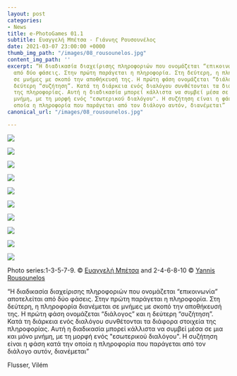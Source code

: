 ```yaml
---
layout: post
categories:
- News
title: e-PhotoGames 01.1
subtitle: Ευαγγελή Μπέτσα - Γιάννης Ρουσουνέλος
date: 2021-03-07 23:00:00 +0000
thumb_img_path: "/images/08_rousounelos.jpg"
content_img_path: ''
excerpt: “Η διαδικασία διαχείρισης πληροφοριών που ονομάζεται “επικοινωνία” αποτελείται
  από δύο φάσεις. Στην πρώτη παράγεται η πληροφορία. Στη δεύτερη, η πληροφορία διανέμεται
  σε μνήμες με σκοπό την αποθήκευσή της. Η πρώτη φάση ονομάζεται “διάλογος” και η
  δεύτερη “συζήτηση”. Κατά τη διάρκεια ενός διαλόγου συνθέτονται τα διάφορα στοιχεία
  της πληροφορίας. Αυτή η διαδικασία μπορεί κάλλιστα να συμβεί μέσα σε μια και μόνο
  μνήμη, με τη μορφή ενός "εσωτερικού διαλόγου". Η συζήτηση είναι η φάση κατά την
  οποία η πληροφορία που παράγεται από τον διάλογο αυτόν, διανέμεται”
canonical_url: "/images/08_rousounelos.jpg"

---
```

![](/images/01_betsa.jpg)

![](/images/02_rousounelos.jpg)

![](/images/03_betsa.jpg)

![](/images/04_rousounelos.jpg)

![](/images/05_betsa.jpg)

![](/images/06_rousounelos.jpg)

![](/images/07_betsa.jpg)

![](/images/08_rousounelos.jpg)

![](/images/09_betsa.jpg)

![](/images/10_rousounelos.jpg)

Photo series:1-3-5-7-9. © <a href="https://www.facebook.com/groups/505457760423079/user/1440350372" target="blank">Ευαγγελή Μπέτσα</a> and  2-4-6-8-10 © <a href="https://www.facebook.com/yannis.rousounelos" target="blank">Yannis Rousounelos</a>

“Η διαδικασία διαχείρισης πληροφοριών που ονομάζεται “επικοινωνία” αποτελείται από δύο φάσεις. Στην πρώτη παράγεται η πληροφορία. Στη δεύτερη, η πληροφορία διανέμεται σε μνήμες με σκοπό την αποθήκευσή της. Η πρώτη φάση ονομάζεται “διάλογος” και η δεύτερη “συζήτηση”. Κατά τη διάρκεια ενός διαλόγου συνθέτονται τα διάφορα στοιχεία της πληροφορίας. Αυτή η διαδικασία μπορεί κάλλιστα να συμβεί μέσα σε μια και μόνο μνήμη, με τη μορφή ενός "εσωτερικού διαλόγου". Η συζήτηση είναι η φάση κατά την οποία η πληροφορία που παράγεται από τον διάλογο αυτόν, διανέμεται”

Flusser, Vilém